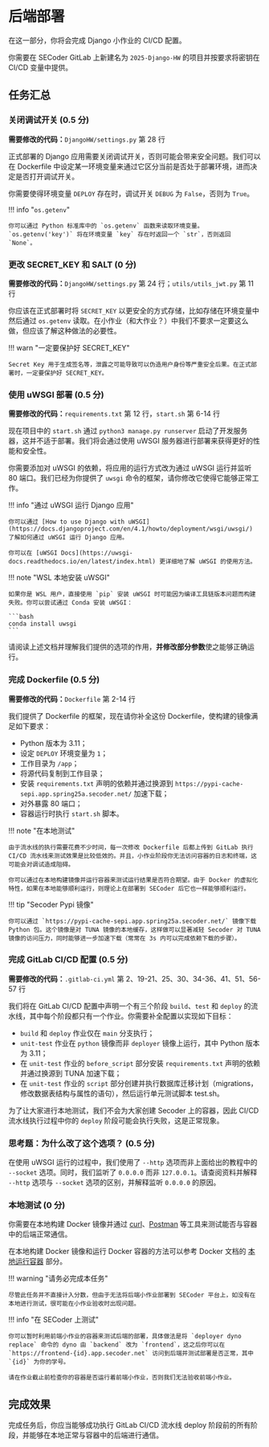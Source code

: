 # 后端部署

在这一部分，你将会完成 Django 小作业的 CI/CD 配置。

你需要在 SECoder GitLab 上新建名为 `2025-Django-HW` 的项目并按要求将密钥在 CI/CD 变量中提供。

## 任务汇总

### 关闭调试开关 (0.5 分)

**需要修改的代码：**`DjangoHW/settings.py` 第 28 行

正式部署的 Django 应用需要关闭调试开关，否则可能会带来安全问题。我们可以在 Dockerfile 中设定某一环境变量来通过它区分当前是否处于部署环境，进而决定是否打开调试开关。

你需要使得环境变量 `DEPLOY` 存在时，调试开关 `DEBUG` 为 `False`，否则为 `True`。

!!! info "`os.getenv`"

    你可以通过 Python 标准库中的 `os.getenv` 函数来读取环境变量。`os.getenv('key')` 将在环境变量 `key` 存在时返回一个 `str`，否则返回 `None`。

### 更改 SECRET_KEY 和 SALT (0 分)

**需要修改的代码：**`DjangoHW/settings.py` 第 24 行；`utils/utils_jwt.py` 第 11 行

你应该在正式部署时将 `SECRET_KEY` 以更安全的方式存储，比如存储在环境变量中然后通过 `os.getenv` 读取。在小作业（和大作业？）中我们不要求一定要这么做，但应该了解这种做法的必要性。

!!! warn "一定要保护好 SECRET_KEY"

    Secret Key 用于生成签名等，泄露之可能导致可以伪造用户身份等严重安全后果。在正式部署时，一定要保护好 SECRET_KEY。

### 使用 uWSGI 部署 (0.5 分)

**需要修改的代码：**`requirements.txt` 第 12 行，`start.sh` 第 6-14 行

现在项目中的 `start.sh` 通过 `python3 manage.py runserver` 启动了开发服务器，这并不适于部署。我们将会通过使用 uWSGI 服务器进行部署来获得更好的性能和安全性。

你需要添加对 uWSGI 的依赖，将应用的运行方式改为通过 uWSGI 运行并监听 80 端口。我们已经为你提供了 `uwsgi` 命令的框架，请你修改它使得它能够正常工作。

!!! info "通过 uWSGI 运行 Django 应用"

    你可以通过 [How to use Django with uWSGI](https://docs.djangoproject.com/en/4.1/howto/deployment/wsgi/uwsgi/) 了解如何通过 uWSGI 运行 Django 应用。

    你可以在 [uWSGI Docs](https://uwsgi-docs.readthedocs.io/en/latest/index.html) 更详细地了解 uWSGI 的使用方法。

!!! note "WSL 本地安装 uWSGI"

    如果你是 WSL 用户，直接使用 `pip` 安装 uWSGI 时可能因为编译工具链版本问题而构建失败。你可以尝试通过 Conda 安装 uWSGI：

    ```bash
    conda install uwsgi
    ```

请阅读上述文档并理解我们提供的选项的作用，**并修改部分参数**使之能够正确运行。

### 完成 Dockerfile (0.5 分)

**需要修改的代码：**`Dockerfile` 第 2-14 行

我们提供了 Dockerfile 的框架，现在请你补全这份 Dockerfile，使构建的镜像满足如下要求：

- Python 版本为 3.11；
- 设定 `DEPLOY` 环境变量为 `1`；
- 工作目录为 `/app`；
- 将源代码复制到工作目录；
- 安装 `requirements.txt` 声明的依赖并通过换源到 `https://pypi-cache-sepi.app.spring25a.secoder.net/` 加速下载；
- 对外暴露 80 端口；
- 容器运行时执行 `start.sh` 脚本。

!!! note "在本地测试"

    由于流水线的执行需要花费不少时间，每一次修改 Dockerfile 后都上传到 GitLab 执行 CI/CD 流水线来测试效果是比较低效的。并且，小作业阶段你无法访问容器的日志和终端，这可能会对调试造成阻碍。
    
    你可以通过在本地构建镜像并运行容器来测试运行结果是否符合期望。由于 Docker 的虚拟化特性，如果在本地能够顺利运行，则理论上在部署到 SECoder 后它也一样能够顺利运行。

!!! tip "Secoder Pypi 镜像"

    你可以通过 `https://pypi-cache-sepi.app.spring25a.secoder.net/` 镜像下载 Python 包。这个镜像是对 TUNA 镜像的本地缓存，这样做可以显著减轻 Secoder 对 TUNA 镜像的访问压力，同时能够进一步加速下载（常常在 3s 内可以完成依赖下载的步骤）。

### 完成 GitLab CI/CD 配置 (0.5 分)

**需要修改的代码：**`.gitlab-ci.yml` 第 2、19-21、25、30、34-36、41、51、56-57 行

我们将在 GitLab CI/CD 配置中声明一个有三个阶段 `build`、`test` 和 `deploy` 的流水线，其中每个阶段都只有一个作业。你需要补全配置以实现如下目标：

- `build` 和 `deploy` 作业仅在 `main` 分支执行；
- `unit-test` 作业在 `python` 镜像而非 `deployer` 镜像上运行，其中 Python 版本为 3.11；
- 在 `unit-test` 作业的 `before_script` 部分安装 `requirements.txt` 声明的依赖并通过换源到 TUNA 加速下载；
- 在 `unit-test` 作业的 `script` 部分创建并执行数据库迁移计划（migrations，修改数据表结构与属性的语句），然后运行单元测试脚本 test.sh。

为了让大家进行本地测试，我们不会为大家创建 Secoder 上的容器，因此 CI/CD 流水线执行过程中你的 `deploy` 阶段可能会执行失败，这是正常现象。

### 思考题：为什么改了这个选项？ (0.5 分)

在使用 uWSGI 运行的过程中，我们使用了 `--http` 选项而非上面给出的教程中的 `--socket` 选项。同时，我们监听了 `0.0.0.0` 而非 `127.0.0.1`。请查阅资料并解释 `--http` 选项与 `--socket` 选项的区别，并解释监听 `0.0.0.0` 的原因。

### 本地测试 (0 分)

你需要在本地构建 Docker 镜像并通过 [curl](https://curl.se)、[Postman](https://www.postman.com) 等工具来测试能否与容器中的后端正常通信。

在本地构建 Docker 镜像和运行 Docker 容器的方法可以参考 Docker 文档的 [本地运行容器](../../../deploy/docker#_2) 部分。

!!! warning "请务必完成本任务"

    尽管此任务并不直接计入分数，但由于无法将后端小作业部署到 SECoder 平台上，如没有在本地进行测试，很可能在小作业验收时出现问题。

!!! info "在 SECoder 上测试"

    你可以暂时利用前端小作业的容器来测试后端的部署，具体做法是将 `deployer dyno replace` 命令的 dyno 由 `backend` 改为 `frontend`，这之后你可以在 `https://frontend-{id}.app.secoder.net` 访问到后端并测试部署是否正常，其中 `{id}` 为你的学号。

    请在作业截止前检查你的容器是否运行着前端小作业，否则我们无法验收前端小作业。

## 完成效果

完成任务后，你应当能够成功执行 GitLab CI/CD 流水线 deploy 阶段前的所有阶段，并能够在本地正常与容器中的后端进行通信。
